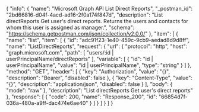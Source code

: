 {
  "info": {
    "name": "Microsoft Graph API List Direct Reports",
    "_postman_id": "2bd66816-d04f-4acd-ad16-2f0a174f847d",
    "description": "List directReports Get user's direct reports. Returns the users and contacts for whom this user is assigned as manager.",
    "schema": "https://schema.getpostman.com/json/collection/v2.0.0/"
  },
  "item": [
    {
      "name": "list",
      "item": [
        {
          "id": "adc91f23-1e40-459c-9cb9-aedad8d9d8ff",
          "name": "ListDirectReports",
          "request": {
            "url": {
              "protocol": "http",
              "host": "graph.microsoft.com",
              "path": [
                "users/:id | userPrincipalName/directReports"
              ],
              "variable": [
                {
                  "id": "id | userPrincipalName",
                  "value": "id | userPrincipalName",
                  "type": "string"
                }
              ]
            },
            "method": "GET",
            "header": [
              {
                "key": "Authorization",
                "value": "{}",
                "description": "Bearer",
                "disabled": false
              },
              {
                "key": "Content-Type",
                "value": "{}",
                "description": "application/json",
                "disabled": false
              }
            ],
            "body": {
              "mode": "raw"
            },
            "description": "List directReports Get user's direct reports"
          },
          "response": [
            {
              "code": 200,
              "name": "Response_200",
              "id": "66854d7f-036a-480a-a9ff-dac474e6ae40"
            }
          ]
        }
      ]
    }
  ]
}